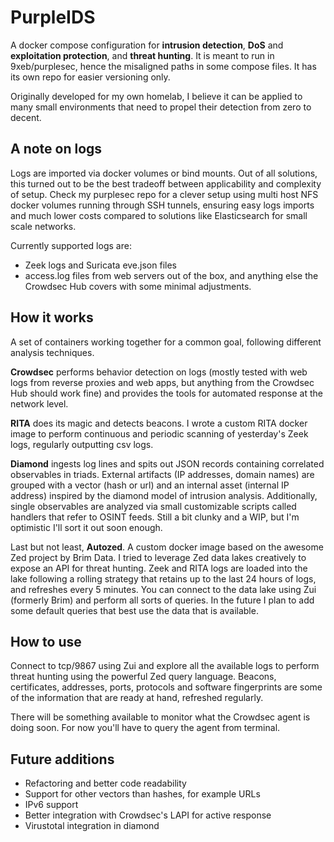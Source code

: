# PurpleIDS
A docker compose configuration for __intrusion detection__, __DoS__ and __exploitation protection__, and __threat hunting__. It is meant to run in 9xeb/purplesec, hence the misaligned paths in some compose files. It has its own repo for easier versioning only.


Originally developed for my own homelab, I believe it can be applied to many small environments that need to propel their detection from zero to decent.

## A note on logs
Logs are imported via docker volumes or bind mounts. Out of all solutions, this turned out to be the best tradeoff between applicability and complexity of setup.
Check my purplesec repo for a clever setup using multi host NFS docker volumes running through SSH tunnels, ensuring easy logs imports and much lower costs compared to solutions like Elasticsearch for small scale networks.


Currently supported logs are:
 * Zeek logs and Suricata eve.json files
 * access.log files from web servers out of the box, and anything else the Crowdsec Hub covers with some minimal adjustments.

## How it works
A set of containers working together for a common goal, following different analysis techniques.


__Crowdsec__ performs behavior detection on logs (mostly tested with web logs from reverse proxies and web apps, but anything from the Crowdsec Hub should work fine) and provides the tools for automated response at the network level.


__RITA__ does its magic and detects beacons. I wrote a custom RITA docker image to perform continuous and periodic scanning of yesterday's Zeek logs, regularly outputting csv logs.


__Diamond__ ingests log lines and spits out JSON records containing correlated observables in triads. External artifacts (IP addresses, domain names) are grouped with a vector (hash or url) and an internal asset (internal IP address) inspired by the diamond model of intrusion analysis. Additionally, single observables are analyzed via small customizable scripts called handlers that refer to OSINT feeds. Still a bit clunky and a WIP, but I'm optimistic I'll sort it out soon enough.


Last but not least, __Autozed__. A custom docker image based on the awesome Zed project by Brim Data. I tried to leverage Zed data lakes creatively to expose an API for threat hunting. Zeek and RITA logs are loaded into the lake following a rolling strategy that retains up to the last 24 hours of logs, and refreshes every 5 minutes. You can connect to the data lake using Zui (formerly Brim) and perform all sorts of queries. In the future I plan to add some default queries that best use the data that is available.

## How to use
Connect to tcp/9867 using Zui and explore all the available logs to perform threat hunting using the powerful Zed query language. Beacons, certificates, addresses, ports, protocols and software fingerprints are some of the information that are ready at hand, refreshed regularly.


There will be something available to monitor what the Crowdsec agent is doing soon. For now you'll have to query the agent from terminal.
## Future additions
 * Refactoring and better code readability
 * Support for other vectors than hashes, for example URLs
 * IPv6 support
 * Better integration with Crowdsec's LAPI for active response
 * Virustotal integration in diamond
